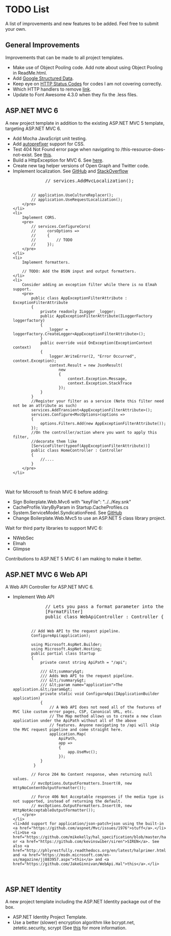 <h1>TODO List</h1>
<p>A list of improvements and new features to be added. Feel free to submit your own.</p>

<h2>General Improvements</h2>
<p>Improvements that can be made to all project templates.</p>
<ul>
    <li>Make use of Object Pooling code. Add note about using Object Pooling in ReadMe.html.</li>
    <li>Add <a href="https://developers.google.com/structured-data/">Google Structured Data</a>.</li>
    <li>Keep eye on <a href="http://stackoverflow.com/questions/27860618/which-http-status-codes-to-cover-for-mvc-error-handling/29282406#29282406">HTTP Status Codes</a> for codes I am not covering correctly.</li>
    <li>Which HTTP handlers to remove <a href="http://stackoverflow.com/questions/28856991/removing-unused-http-handlers-for-better-performance-security">link</a>.</li>
    <li>Update to Font Awesome 4.3.0 when they fix the .less files.</li>
</ul>

<h2>ASP.NET MVC 6</h2>
<p>A new project template in addition to the existing ASP.NET MVC 5 template, targeting ASP.NET MVC 6.</p>
<ul>
    <li>Add Mocha JavaScript unit testing.</li>
    <li>Add <a href="https://github.com/postcss/autoprefixer">autoprefixer</a> support for CSS.</li>
    <li>Test 404 Not Found error page when navigating to /this-resource-does-not-exist. See <a href="http://stackoverflow.com/questions/31606521/displaying-a-404-not-found-page-for-asp-net-5-mvc-6">this</a>.</li>
    <li>Build a HttpException for MVC 6. See <a href="http://stackoverflow.com/questions/31054012/asp-net-5-mvc-6-equivalent-of-httpexception">here</a>.</li>
    <li>Create new tag helper versions of Open Graph and Twitter code.</li>
    <li>
        Implement localization. See <a href="https://github.com/aspnet/Localization/blob/1.0.0-beta5/samples/LocalizationSample/Startup.cs">GitHub</a> and <a href="http://stackoverflow.com/questions/31721395/mvc-6-how-to-use-resx-files/31722153?noredirect=1">StackOverflow</a>
        <pre>
            // services.AddMvcLocalization();

            // application.UseCultureReplacer();
            // application.UseRequestLocalization();
        </pre>
    </li>
    <li>
        Implement CORS.
        <pre>
            // services.ConfigureCors(
            //     corsOptions =>
            //     {
            //         // TODO
            //     });
        </pre>
    </li>
    <li>
        Implement formatters.

        // TODO: Add the BSON input and output formatters.
    </li>
    <li>
        Consider adding an exception filter while there is no Elmah support.
        <pre>
            public class AppExceptionFilterAttribute : ExceptionFilterAttribute
            {
                private readonly ILogger _logger;
                public AppExceptionFilterAttribute(ILoggerFactory loggerfactory)
                {
                   _logger = loggerFactory.CreateLogger<AppExceptionFilterAttribute>();
                }
                public override void OnException(ExceptionContext context)
                {
                    logger.WriteError(2, "Error Occurred", context.Exception);
                    context.Result = new JsonResult(
                        new
                        {
                            context.Exception.Message,
                            context.Exception.StackTrace
                        });
                }
            }
            //Register your filter as a service (Note this filter need not be an attribute as such)
            services.AddTransient<AppExceptionFilterAttribute>();
            services.Configure<MvcOptions>(options =>
            {
                options.Filters.Add(new AppExceptionFilterAttribute());
            });
            //On the controller/action where you want to apply this filter,
            //decorate them like
            [ServiceFilter(typeof(AppExceptionFilterAttribute))]
            public class HomeController : Controller
            {
                //....
            }
        </pre>
    </li>
</ul>
<p>Wait for Microsoft to finish MVC 6 before adding:</p>
<ul>
    <li>Sign Boilerplate.Web.Mvc6 with "keyFile": "../../Key.snk"</li>
    <li>CacheProfile.VaryByParam in Startup.CacheProfiles.cs</li>
    <li>System.ServiceModel.SyndicationFeed. See <a href="https://github.com/dotnet/wcf/issues/76#issuecomment-111420491">GitHub</a></li>
    <li>Change Boilerplate.Web.Mvc5 to use an ASP.NET 5 class library project.</li>
</ul>
<p>Wait for third party libraries to support MVC 6:</p>
<ul>
    <li>NWebSec</li>
    <li>Elmah</li>
    <li>Glimpse</li>
</ul>
<p>Contributions to ASP.NET 5 MVC 6 I am making to make it better.</p>
<ul>
</ul>

<h2>ASP.NET MVC 6 Web API</h2>
<p>A Web API Controller for ASP.NET MVC 6.</p>
<ul>
    <li>
        Implement Web API
        <pre>
            // Lets you pass a format parameter into the query string to set the response type e.g. ?format=json
            [FormatFilter]
            public class WebApiController : Controller { }
            
            // Add Web API to the request pipeline.
            ConfigureApi(application);
            
            using Microsoft.AspNet.Builder;
            using Microsoft.AspNet.Hosting;
            public partial class Startup
            {
                private const string ApiPath = "/api";
            
                /// &lt;summary&gt;
                /// Adds Web API to the request pipeline.
                /// &lt;/summary&gt;
                /// &lt;param name="application">The application.&lt;/param&gt;
                private static void ConfigureApi(IApplicationBuilder application)
                {
                    // A Web API does not need all of the features of MVC like custom error pages, CSP, Canonical URL, etc.
                    // The Map method allows us to create a new clean application under the ApiPath without all of the above
                    // features. Anyone navigating to /api will skip the MVC request pipeline and come straight here.
                    application.Map(
                        ApiPath, 
                        app =>
                        {
                            app.UseMvc();
                        });
                }
             }

            // Force 204 No Content response, when returning null values.
            // mvcOptions.OutputFormatters.Insert(0, new HttpNoContentOutputFormatter());

            // Force 406 Not Acceptable responses if the media type is not supported, instead of returning the default.
            // mvcOptions.OutputFormatters.Insert(0, new HttpNotAcceptableOutputFormatter());
        </pre>
    </li>
    <li>Add support for application/json-patch+json using the built-in <a href="https://github.com/aspnet/Mvc/issues/1976">stuff</a>.</li>
    <li>Use <a href="https://github.com/mikekelly/hal_specification/blob/master/hal_specification.md">HAL</a> or <a href="https://github.com/kevinswiber/siren">SIREN</a>. See also <a href="http://phlyrestfully.readthedocs.org/en/latest/halprimer.html">this</a> and <a href="https://msdn.microsoft.com/en-us/magazine/jj883957.aspx">this</a> and <a href="https://github.com/JakeGinnivan/WebApi.Hal">this</a>.</li>
</ul>

<h2>ASP.NET Identity</h2>
<p>A new project template including the ASP.NET Identity package out of the box.</p>
<ul>
  <li>ASP.NET Identity Project Template.</li>
  <li>Use a better (slower) encryption algorithm like bcrypt.net, zetetic.security, scrypt (See <a href="http://blog.codinghorror.com/your-password-is-too-damn-short/">this</a> for more information.</li>
</ul>
